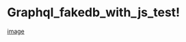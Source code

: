 # Graphql_fakedb_with_js_test!
[image](https://user-images.githubusercontent.com/95316668/195536452-7ce2337e-8a2e-4b61-ba60-b678cf197025.png)
